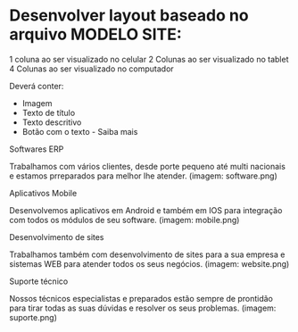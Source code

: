 # Desenvolver layout baseado no arquivo MODELO SITE:

1 coluna ao ser visualizado no celular
2 Colunas ao ser visualizado no tablet
4 Colunas ao ser visualizado no computador

Deverá conter:
- Imagem
- Texto de título
- Texto descritivo
- Botão com o texto - Saiba mais

Softwares ERP

Trabalhamos com vários clientes, desde porte pequeno até multi nacionais e estamos prreparados para melhor lhe atender.
(imagem: software.png)


Aplicativos Mobile

Desenvolvemos aplicativos em Android e também em IOS para integração com todos os módulos de seu software.
(imagem: mobile.png)


Desenvolvimento de sites

Trabalhamos também com desenvolvimento de sites para a sua empresa e sistemas WEB para atender todos os seus negócios.
(imagem: website.png)


Suporte técnico

Nossos técnicos especialistas e preparados estão sempre de prontidão para tirar todas as suas dúvidas e resolver os seus problemas.
(imagem: suporte.png)